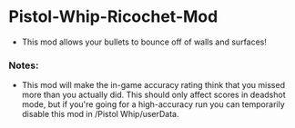 # Pistol-Whip-Ricochet-Mod

- This mod allows your bullets to bounce off of walls and surfaces!

### Notes:
- This mod will make the in-game accuracy rating think that you missed more than you actually did. This should only affect scores in deadshot mode, but if you're going for a high-accuracy run you can temporarily disable this mod in /Pistol Whip/userData.
